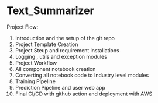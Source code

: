 # Text_Summarizer

Project Flow: 

1. Introduction and the setup of the git repo
2. Project Template Creation
3. Project Steup and requirement installations
4. Logging , utils and exception modules
5. Project Workflow
6. All component notebook creation
7. Converting all notebook code to Industry level modules
8. Training Pipeline
9. Prediction Pipeline and user web app
10. Final CI/CD with github action and deployment with AWS
    
